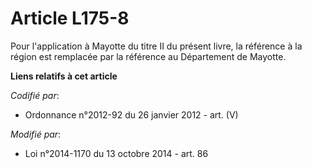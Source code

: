 # Article L175-8

Pour l'application à Mayotte du titre II du présent livre, la référence à la région est remplacée par la référence au
Département de Mayotte.

**Liens relatifs à cet article**

_Codifié par_:

  - Ordonnance n°2012-92 du 26 janvier 2012 - art. (V)

_Modifié par_:

  - Loi n°2014-1170 du 13 octobre 2014 - art. 86
